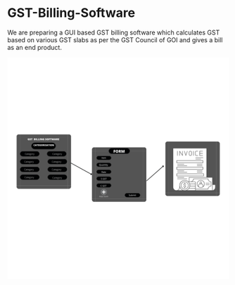 # GST-Billing-Software
We are preparing a GUI based GST billing software which calculates GST based on various GST slabs as per the GST Council of GOI and gives a bill as an end product. 


![alt text](Prototype-&-Docs/Prototype.PNG)
